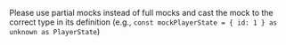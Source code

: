 Please use partial mocks instead of full mocks and cast the mock to the correct type in its definition (e.g., `const mockPlayerState = { id: 1 } as unknown as PlayerState`)
